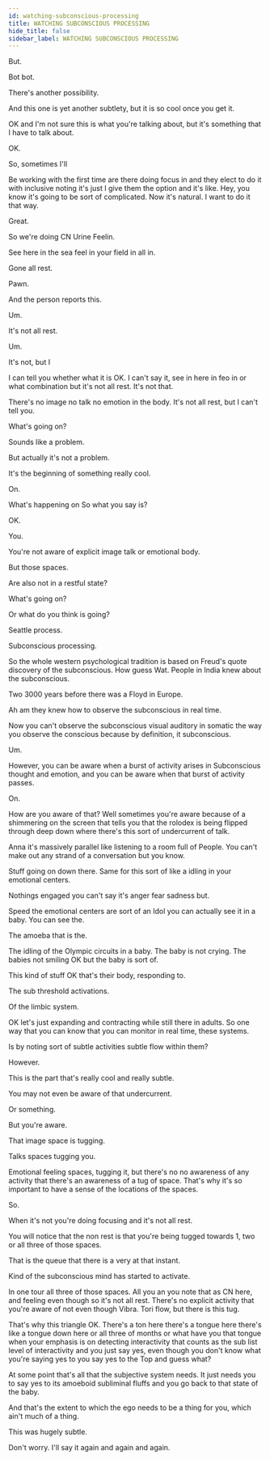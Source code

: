 ```yaml
---
id: watching-subconscious-processing
title: WATCHING SUBCONSCIOUS PROCESSING 
hide_title: false
sidebar_label: WATCHING SUBCONSCIOUS PROCESSING 
---
```

But.

Bot bot.

There's another possibility.

And this one is yet another subtlety, but it is so cool once you get it.

OK and I'm not sure this is what you're talking about, but it's something that I have to talk about.

OK.

So, sometimes I'll

Be working with the first time are there doing focus in and they elect to do it with inclusive noting it's just I give them the option and it's like. Hey, you know it's going to be sort of complicated. Now it's natural. I want to do it that way.

Great.

So we're doing CN Urine Feelin.

See here in the sea feel in your field in all in.

Gone all rest.

Pawn.

And the person reports this.



Um.

It's not all rest.

Um.

It's not, but I

I can tell you whether what it is OK. I can't say it, see in here in feo in or what combination but it's not all rest. It's not that.

There's no image no talk no emotion in the body. It's not all rest, but I can't tell you.

What's going on?

Sounds like a problem.

But actually it's not a problem.

It's the beginning of something really cool.

On.

What's happening on So what you say is?

OK.

You.

You're not aware of explicit image talk or emotional body.

But those spaces.

Are also not in a restful state?

What's going on?

Or what do you think is going?

Seattle process.

Subconscious processing.

So the whole western psychological tradition is based on Freud's quote discovery of the subconscious. How guess Wat. People in India knew about the subconscious.

Two 3000 years before there was a Floyd in Europe.

Ah am they knew how to observe the subconscious in real time.

Now you can't observe the subconscious visual auditory in somatic the way you observe the conscious because by definition, it subconscious.

Um.

However, you can be aware when a burst of activity arises in Subconscious thought and emotion, and you can be aware when that burst of activity passes.

On.

How are you aware of that? Well sometimes you're aware because of a shimmering on the screen that tells you that the rolodex is being flipped through deep down where there's this sort of undercurrent of talk.

Anna it's massively parallel like listening to a room full of People. You can't make out any strand of a conversation but you know.

Stuff going on down there. Same for this sort of like a idling in your emotional centers.

Nothings engaged you can't say it's anger fear sadness but.

Speed the emotional centers are sort of an Idol you can actually see it in a baby. You can see the.

The amoeba that is the.

The idling of the Olympic circuits in a baby. The baby is not crying. The babies not smiling OK but the baby is sort of.



This kind of stuff OK that's their body, responding to.

The sub threshold activations.

Of the limbic system.

OK let's just expanding and contracting while still there in adults. So one way that you can know that you can monitor in real time, these systems.

Is by noting sort of subtle activities subtle flow within them?

However.

This is the part that's really cool and really subtle.

You may not even be aware of that undercurrent.

Or something.

But you're aware.

That image space is tugging.

Talks spaces tugging you.

Emotional feeling spaces, tugging it, but there's no no awareness of any activity that there's an awareness of a tug of space. That's why it's so important to have a sense of the locations of the spaces.

So.

When it's not you're doing focusing and it's not all rest.

You will notice that the non rest is that you're being tugged towards 1, two or all three of those spaces.

That is the queue that there is a very at that instant.

Kind of the subconscious mind has started to activate.

In one tour all three of those spaces. All you an you note that as CN here, and feeling even though so it's not all rest. There's no explicit activity that you're aware of not even though Vibra. Tori flow, but there is this tug.



That's why this triangle OK. There's a ton here there's a tongue here there's like a tongue down here or all three of months or what have you that tongue when your emphasis is on detecting interactivity that counts as the sub list level of interactivity and you just say yes, even though you don't know what you're saying yes to you say yes to the Top and guess what?

At some point that's all that the subjective system needs. It just needs you to say yes to its amoeboid subliminal fluffs and you go back to that state of the baby.

And that's the extent to which the ego needs to be a thing for you, which ain't much of a thing.

This was hugely subtle.

Don't worry. I'll say it again and again and again.

